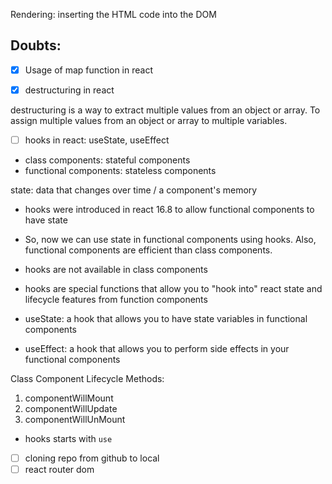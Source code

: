 Rendering: inserting the HTML code into the DOM

## Doubts:

- [x] Usage of map function in react

- [x] destructuring in react

destructuring is a way to extract multiple values from an object or array. To assign multiple values from an object or array to multiple variables.

- [ ] hooks in react: useState, useEffect

- class components: stateful components
- functional components: stateless components

state: data that changes over time / a component's memory

- hooks were introduced in react 16.8 to allow functional components to have state

- So, now we can use state in functional components using hooks. Also, functional components are efficient than class components.

- hooks are not available in class components
- hooks are special functions that allow you to "hook into" react state and lifecycle features from function components

- useState: a hook that allows you to have state variables in functional components

- useEffect: a hook that allows you to perform side effects in your functional components

Class Component Lifecycle Methods:

1. componentWillMount
2. componentWillUpdate
3. componentWillUnMount

- hooks starts with `use`

- [ ] cloning repo from github to local
- [ ] react router dom

